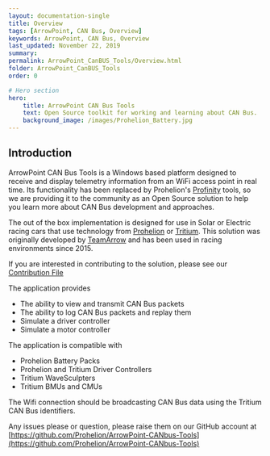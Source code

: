 ```yaml
---
layout: documentation-single
title: Overview
tags: [ArrowPoint, CAN Bus, Overview]
keywords: ArrowPoint, CAN Bus, Overview
last_updated: November 22, 2019
summary: 
permalink: ArrowPoint_CanBUS_Tools/Overview.html
folder: ArrowPoint_CanBUS_Tools
order: 0

# Hero section
hero:
    title: ArrowPoint CAN Bus Tools
    text: Open Source toolkit for working and learning about CAN Bus.
    background_image: /images/Prohelion_Battery.jpg
---
```


## Introduction

ArrowPoint CAN Bus Tools is a Windows based platform designed to receive and display telemetry information from an WiFi access point in real time.  Its functionality has been replaced by Prohelion's [Profinity](../Profinity/Overview.html) tools, so we are providing it to the community as an Open Source solution to help you learn more about CAN Bus development and approaches.

The out of the box implementation is designed for use in Solar or Electric racing cars that use technology from [Prohelion](https://www.prohelion.com/) or [Tritium](https://www.tritiumcharging.com/). This solution was originally developed by [TeamArrow](https://www.teamarrow.com.au/) and has been used in racing environments since 2015.

If you are interested in contributing to the solution, please see our [Contribution File](https://github.com/Prohelion/ArrowPoint-CANbus-Tools/blob/master/CONTRIBUTING.md) 

The application provides

* The ability to view and transmit CAN Bus packets
* The ability to log CAN Bus packets and replay them
* Simulate a driver controller
* Simulate a motor controller

The application is compatible with

* Prohelion Battery Packs
* Prohelion and Tritium Driver Controllers
* Tritium WaveSculpters
* Tritium BMUs and CMUs

The Wifi connection should be broadcasting CAN Bus data using the Tritium CAN Bus identifiers.

Any issues please or question, please raise them on our GitHub account at [https://github.com/Prohelion/ArrowPoint-CANbus-Tools](https://github.com/Prohelion/ArrowPoint-CANbus-Tools)